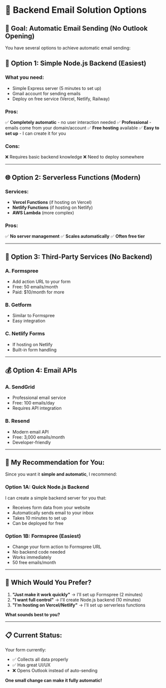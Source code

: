 # 📧 Backend Email Solution Options

## 🎯 Goal: Automatic Email Sending (No Outlook Opening)

You have several options to achieve automatic email sending:

## 🚀 **Option 1: Simple Node.js Backend (Easiest)**

### What you need:
- Simple Express server (5 minutes to set up)
- Gmail account for sending emails
- Deploy on free service (Vercel, Netlify, Railway)

### Pros:
✅ **Completely automatic** - no user interaction needed
✅ **Professional** - emails come from your domain/account
✅ **Free hosting** available
✅ **Easy to set up** - I can create it for you

### Cons:
❌ Requires basic backend knowledge
❌ Need to deploy somewhere

---

## 🌐 **Option 2: Serverless Functions (Modern)**

### Services:
- **Vercel Functions** (if hosting on Vercel)
- **Netlify Functions** (if hosting on Netlify)
- **AWS Lambda** (more complex)

### Pros:
✅ **No server management**
✅ **Scales automatically**
✅ **Often free tier**

---

## 🔌 **Option 3: Third-Party Services (No Backend)**

### A. Formspree
- Add action URL to your form
- Free: 50 emails/month
- Paid: $10/month for more

### B. Getform
- Similar to Formspree
- Easy integration

### C. Netlify Forms
- If hosting on Netlify
- Built-in form handling

---

## 💰 **Option 4: Email APIs**

### A. SendGrid
- Professional email service
- Free: 100 emails/day
- Requires API integration

### B. Resend
- Modern email API
- Free: 3,000 emails/month
- Developer-friendly

---

## 🎯 **My Recommendation for You:**

Since you want it **simple and automatic**, I recommend:

### **Option 1A: Quick Node.js Backend**
I can create a simple backend server for you that:
- Receives form data from your website
- Automatically sends email to your inbox
- Takes 10 minutes to set up
- Can be deployed for free

### **Option 1B: Formspree (Easiest)**
- Change your form action to Formspree URL
- No backend code needed
- Works immediately
- 50 free emails/month

---

## 🤔 **Which Would You Prefer?**

1. **"Just make it work quickly"** → I'll set up Formspree (2 minutes)
2. **"I want full control"** → I'll create Node.js backend (10 minutes)
3. **"I'm hosting on Vercel/Netlify"** → I'll set up serverless functions

**What sounds best to you?**

---

## 📋 **Current Status:**
Your form currently:
- ✅ Collects all data properly
- ✅ Has great UI/UX
- ❌ Opens Outlook instead of auto-sending

**One small change can make it fully automatic!**

